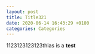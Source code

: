 ```yaml
---
layout: post
title: Title321
date: 2020-06-14 16:43:29 +0100
categories: Categories
---
```

1123123123123thias is a **test**
